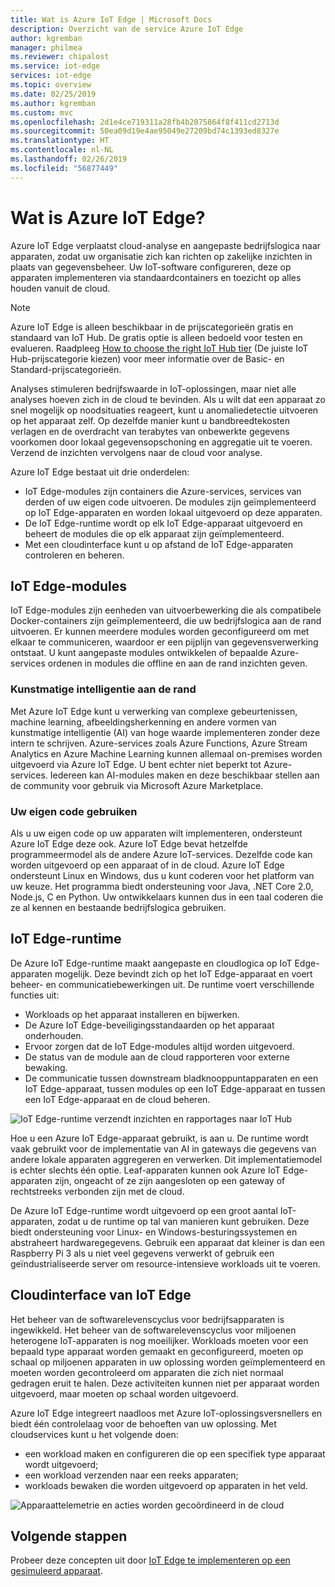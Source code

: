```yaml
---
title: Wat is Azure IoT Edge | Microsoft Docs
description: Overzicht van de service Azure IoT Edge
author: kgremban
manager: philmea
ms.reviewer: chipalost
ms.service: iot-edge
services: iot-edge
ms.topic: overview
ms.date: 02/25/2019
ms.author: kgremban
ms.custom: mvc
ms.openlocfilehash: 2d1e4ce719311a28fb4b2075864f8f411cd2713d
ms.sourcegitcommit: 50ea09d19e4ae95049e27209bd74c1393ed8327e
ms.translationtype: HT
ms.contentlocale: nl-NL
ms.lasthandoff: 02/26/2019
ms.locfileid: "56877449"
---
```

# <a name="what-is-azure-iot-edge"></a>Wat is Azure IoT Edge?

Azure IoT Edge verplaatst cloud-analyse en aangepaste bedrijfslogica naar apparaten, zodat uw organisatie zich kan richten op zakelijke inzichten in plaats van gegevensbeheer. Uw IoT-software configureren, deze op apparaten implementeren via standaardcontainers en toezicht op alles houden vanuit de cloud.

>[!NOTE]
>Azure IoT Edge is alleen beschikbaar in de prijscategorieën gratis en standaard van IoT Hub. De gratis optie is alleen bedoeld voor testen en evalueren. Raadpleeg [How to choose the right IoT Hub tier](../iot-hub/iot-hub-scaling.md) (De juiste IoT Hub-prijscategorie kiezen) voor meer informatie over de Basic- en Standard-prijscategorieën.

Analyses stimuleren bedrijfswaarde in IoT-oplossingen, maar niet alle analyses hoeven zich in de cloud te bevinden. Als u wilt dat een apparaat zo snel mogelijk op noodsituaties reageert, kunt u anomaliedetectie uitvoeren op het apparaat zelf. Op dezelfde manier kunt u bandbreedtekosten verlagen en de overdracht van terabytes van onbewerkte gegevens voorkomen door lokaal gegevensopschoning en aggregatie uit te voeren. Verzend de inzichten vervolgens naar de cloud voor analyse. 

Azure IoT Edge bestaat uit drie onderdelen:
* IoT Edge-modules zijn containers die Azure-services, services van derden of uw eigen code uitvoeren. De modules zijn geïmplementeerd op IoT Edge-apparaten en worden lokaal uitgevoerd op deze apparaten. 
* De IoT Edge-runtime wordt op elk IoT Edge-apparaat uitgevoerd en beheert de modules die op elk apparaat zijn geïmplementeerd. 
* Met een cloudinterface kunt u op afstand de IoT Edge-apparaten controleren en beheren.

## <a name="iot-edge-modules"></a>IoT Edge-modules

IoT Edge-modules zijn eenheden van uitvoerbewerking die als compatibele Docker-containers zijn geïmplementeerd, die uw bedrijfslogica aan de rand uitvoeren. Er kunnen meerdere modules worden geconfigureerd om met elkaar te communiceren, waardoor er een pijplijn van gegevensverwerking ontstaat. U kunt aangepaste modules ontwikkelen of bepaalde Azure-services ordenen in modules die offline en aan de rand inzichten geven. 

### <a name="artificial-intelligence-on-the-edge"></a>Kunstmatige intelligentie aan de rand

Met Azure IoT Edge kunt u verwerking van complexe gebeurtenissen, machine learning, afbeeldingsherkenning en andere vormen van kunstmatige intelligentie (AI) van hoge waarde implementeren zonder deze intern te schrijven. Azure-services zoals Azure Functions, Azure Stream Analytics en Azure Machine Learning kunnen allemaal on-premises worden uitgevoerd via Azure IoT Edge. U bent echter niet beperkt tot Azure-services. Iedereen kan AI-modules maken en deze beschikbaar stellen aan de community voor gebruik via Microsoft Azure Marketplace. 

### <a name="bring-your-own-code"></a>Uw eigen code gebruiken

Als u uw eigen code op uw apparaten wilt implementeren, ondersteunt Azure IoT Edge deze ook. Azure IoT Edge bevat hetzelfde programmeermodel als de andere Azure IoT-services. Dezelfde code kan worden uitgevoerd op een apparaat of in de cloud. Azure IoT Edge ondersteunt Linux en Windows, dus u kunt coderen voor het platform van uw keuze. Het programma biedt ondersteuning voor Java, .NET Core 2.0, Node.js, C en Python. Uw ontwikkelaars kunnen dus in een taal coderen die ze al kennen en bestaande bedrijfslogica gebruiken.

## <a name="iot-edge-runtime"></a>IoT Edge-runtime

De Azure IoT Edge-runtime maakt aangepaste en cloudlogica op IoT Edge-apparaten mogelijk. Deze bevindt zich op het IoT Edge-apparaat en voert beheer- en communicatiebewerkingen uit. De runtime voert verschillende functies uit:

* Workloads op het apparaat installeren en bijwerken.
* De Azure IoT Edge-beveiligingsstandaarden op het apparaat onderhouden.
* Ervoor zorgen dat de IoT Edge-modules altijd worden uitgevoerd.
* De status van de module aan de cloud rapporteren voor externe bewaking.
* De communicatie tussen downstream bladknooppuntapparaten en een IoT Edge-apparaat, tussen modules op een IoT Edge-apparaat en tussen een IoT Edge-apparaat en de cloud beheren.

![IoT Edge-runtime verzendt inzichten en rapportages naar IoT Hub](./media/about-iot-edge/runtime.png)

Hoe u een Azure IoT Edge-apparaat gebruikt, is aan u. De runtime wordt vaak gebruikt voor de implementatie van AI in gateways die gegevens van andere lokale apparaten aggregeren en verwerken. Dit implementatiemodel is echter slechts één optie. Leaf-apparaten kunnen ook Azure IoT Edge-apparaten zijn, ongeacht of ze zijn aangesloten op een gateway of rechtstreeks verbonden zijn met de cloud.

De Azure IoT Edge-runtime wordt uitgevoerd op een groot aantal IoT-apparaten, zodat u de runtime op tal van manieren kunt gebruiken. Deze biedt ondersteuning voor Linux- en Windows-besturingssystemen en abstraheert hardwaregegevens. Gebruik een apparaat dat kleiner is dan een Raspberry Pi 3 als u niet veel gegevens verwerkt of gebruik een geïndustrialiseerde server om resource-intensieve workloads uit te voeren.

## <a name="iot-edge-cloud-interface"></a>Cloudinterface van IoT Edge

Het beheer van de softwarelevenscyclus voor bedrijfsapparaten is ingewikkeld. Het beheer van de softwarelevenscyclus voor miljoenen heterogene IoT-apparaten is nog moeilijker. Workloads moeten voor een bepaald type apparaat worden gemaakt en geconfigureerd, moeten op schaal op miljoenen apparaten in uw oplossing worden geïmplementeerd en moeten worden gecontroleerd om apparaten die zich niet normaal gedragen eruit te halen. Deze activiteiten kunnen niet per apparaat worden uitgevoerd, maar moeten op schaal worden uitgevoerd.

Azure IoT Edge integreert naadloos met Azure IoT-oplossingsversnellers en biedt één controlelaag voor de behoeften van uw oplossing. Met cloudservices kunt u het volgende doen:

* een workload maken en configureren die op een specifiek type apparaat wordt uitgevoerd;
* een workload verzenden naar een reeks apparaten;
* workloads bewaken die worden uitgevoerd op apparaten in het veld.

![Apparaattelemetrie en acties worden gecoördineerd in de cloud](./media/about-iot-edge/cloud-interface.png)

## <a name="next-steps"></a>Volgende stappen

Probeer deze concepten uit door [IoT Edge te implementeren op een gesimuleerd apparaat](quickstart.md).